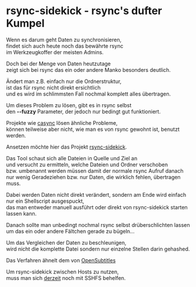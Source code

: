 # rsync-sidekick - rsync's dufter Kumpel

Wenn es darum geht Daten zu synchronisieren,  
findet sich auch heute noch das bewährte rsync  
im Werkzeugkoffer der meisten Admins.

Doch bei der Menge von Daten heutzutage  
zeigt sich bei rsync das ein oder andere Manko besonders deutlich.

Ändert man z.B. einfach nur die Ordnerstruktur,  
ist das für rsync nicht direkt ersichtlich  
und es wird im schlimmsten Fall nochmal komplett alles übertragen.

Um dieses Problem zu lösen, gibt es in rsync selbst  
den **--fuzzy** Parameter, der jedoch nur bedingt gut funktioniert.

Projekte wie [casync](http://0pointer.net/blog/casync-a-tool-for-distributing-file-system-images.html) lösen ähnliche Probleme,  
können teilweise aber nicht, wie man es von rsync gewohnt ist, benutzt werden.

Ansetzen möchte hier das Projekt [rsync-sidekick](https://github.com/m-manu/rsync-sidekick).

Das Tool schaut sich alle Dateien in Quelle und Ziel an  
und versucht zu ermitteln, welche Dateien und Ordner verschoben  
bzw. umbenannt werden müssen damit der normale rsync Aufruf danach  
nur wenig Geradeziehen bzw. nur Daten, die wirklich fehlen, übertragen muss.

Dabei werden Daten nicht direkt verändert, sondern am Ende wird einfach nur ein Shellscript ausgespuckt,  
das man entweder manuell ausführt oder direkt von rsync-sidekick starten lassen kann.

Danach sollte man unbedingt nochmal rsync selbst drüberschlichten lassen  
um das ein oder andere Fältchen gerade zu bügeln...

Um das Vergleichen der Daten zu beschleunigen,  
wird nicht die komplette Datei sondern nur einzelne Stellen darin gehashed.

Das Verfahren ähnelt dem von [OpenSubtitles](https://trac.opensubtitles.org/projects/opensubtitles/wiki/HashSourceCodes)

Um rsync-sidekick zwischen Hosts zu nutzen,  
muss man sich [derzeit](https://github.com/m-manu/rsync-sidekick/issues/1) noch mit SSHFS behelfen.
